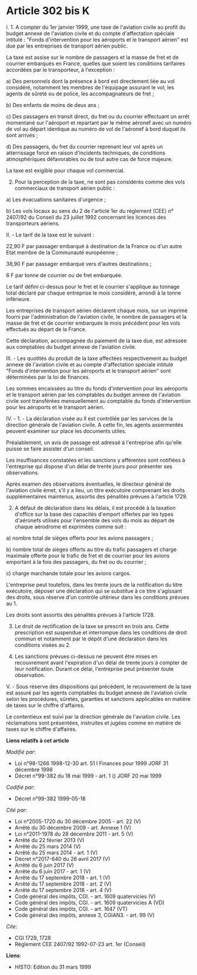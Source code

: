 # Article 302 bis K

I. 1. A compter du 1er janvier 1999, une taxe de l'aviation civile au profit du budget annexe de l'aviation civile et du
compte d'affectation spéciale intitulé : "Fonds d'intervention pour les aéroports et le transport aérien" est due par les
entreprises de transport aérien public.

La taxe est assise sur le nombre de passagers et la masse de fret et de courrier embarqués en France, quelles que soient les
conditions tarifaires accordées par le transporteur, à l'exception :

a) Des personnels dont la présence à bord est directement liée au vol considéré, notamment les membres de l'équipage assurant
le vol, les agents de sûreté ou de police, les accompagnateurs de fret ;

b) Des enfants de moins de deux ans ;

c) Des passagers en transit direct, du fret ou du courrier effectuant un arrêt momentané sur l'aéroport et repartant par le
même aéronef avec un numéro de vol au départ identique au numéro de vol de l'aéronef à bord duquel ils sont arrivés ;

d) Des passagers, du fret du courrier reprenant leur vol après un atterrissage forcé en raison d'incidents techniques, de
conditions atmosphériques défavorables ou de tout autre cas de force majeure.

La taxe est exigible pour chaque vol commercial.

2. Pour la perception de la taxe, ne sont pas considérés comme des vols commerciaux de transport aérien public :

a) Les évacuations sanitaires d'urgence ;

b) Les vols locaux au sens du 2 de l'article 1er du règlement (CEE) n° 2407/92 du Conseil du 23 juillet 1992 concernant les
licences des transporteurs aériens.

II. - Le tarif de la taxe est le suivant :

22,90 F par passager embarqué à destination de la France ou d'un autre Etat membre de la Communauté européenne ;

38,90 F par passager embarqué vers d'autres destinations ;

6 F par tonne de courrier ou de fret embarquée.

Le tarif défini ci-dessus pour le fret et le courrier s'applique au tonnage total déclaré par chaque entreprise le mois
considéré, arrondi à la tonne inférieure.

Les entreprises de transport aérien déclarent chaque mois, sur un imprimé fourni par l'administration de l'aviation civile,
le nombre de passagers et la masse de fret et de courrier embarqués le mois précédent pour les vols effectués au départ de la
France.

Cette déclaration, accompagnée du paiement de la taxe due, est adressée aux comptables du budget annexe de l'aviation civile.

III. - Les quotités du produit de la taxe affectées respectivement au budget annexe de l'aviation civile et au compte
d'affectation spéciale intitulé "Fonds d'intervention pour les aéroports et le transport aérien" sont déterminées par la loi
de finances.

Les sommes encaissées au titre du fonds d'intervention pour les aéroports et le transport aérien par les comptables du budget
annexe de l'aviation civile sont transférées mensuellement au comptable du fonds d'intervention pour les aéroports et le
transport aérien.

IV. - 1. - La déclaration visée au II est contrôlée par les services de la direction générale de l'aviation civile. A cette
fin, les agents assermentés peuvent examiner sur place les documents utiles.

Préalablement, un avis de passage est adressé à l'entreprise afin qu'elle puisse se faire assister d'un conseil.

Les insuffisances constatées et les sanctions y afférentes sont notifiées à l'entreprise qui dispose d'un délai de trente
jours pour présenter ses observations.

Après examen des observations éventuelles, le directeur général de l'aviation civile émet, s'il y a lieu, un titre exécutoire
comprenant les droits supplémentaires maintenus, assortis des pénalités prévues à l'article 1729.

2. A défaut de déclaration dans les délais, il est procédé à la taxation d'office sur la base des capacités d'emport offertes
par les types d'aéronefs utilisés pour l'ensemble des vols du mois au départ de chaque aérodrome et exprimées comme suit :

a) nombre total de sièges offerts pour les avions passagers ;

b) nombre total de sièges offerts au titre du trafic passagers et charge maximale offerte pour le trafic de fret et de
courrier pour les avions emportant à la fois des passagers, du fret ou du courrier ;

c) charge marchande totale pour les avions cargos.

L'entreprise peut toutefois, dans les trente jours de la notification du titre exécutoire, déposer une déclaration qui se
substitue à ce titre s'agissant des droits, sous réserve d'un contrôle ultérieur dans les conditions prévues au 1.

Les droits sont assortis des pénalités prévues à l'article 1728.

3. Le droit de rectification de la taxe se prescrit en trois ans. Cette prescription est suspendue et interrompue dans les
conditions de droit commun et notamment par le dépôt d'une déclaration dans les conditions visées au 2.

4. Les sanctions prévues ci-dessus ne peuvent être mises en recouvrement avant l'expiration d'un délai de trente jours à
compter de leur notification. Durant ce délai, l'entreprise peut présenter toute observation.

V. - Sous réserve des dispositions qui précèdent, le recouvrement de la taxe est assuré par les agents comptables du budget
annexe de l'aviation civile selon les procédures, sûretés, garanties et sanctions applicables en matière de taxes sur le
chiffre d'affaires.

Le contentieux est suivi par la direction générale de l'aviation civile. Les réclamations sont présentées, instruites et
jugées comme en matière de taxes sur le chiffre d'affaires.

**Liens relatifs à cet article**

_Modifié par_:

  - Loi n°98-1266 1998-12-30 art. 51 I Finances pour 1999 JORF 31 décembre 1998
  - Décret n°99-382 du 18 mai 1999 - art. 1 () JORF 20 mai 1999

_Codifié par_:

  - Décret n°99-382 1999-05-18

_Cité par_:

  - Loi n°2005-1720 du 30 décembre 2005 - art. 22 (V)
  - Arrêté du 30 décembre 2009 - art. Annexe 1 (V)
  - Loi n°2011-1978 du 28 décembre 2011 - art. 5 (V)
  - Arrêté du 22 février 2013 (V)
  - Arrêté du 25 mars 2014 (V)
  - Arrêté du 25 mars 2014 - art. 1 (V)
  - Décret n°2017-640 du 26 avril 2017 (V)
  - Arrêté du 6 juin 2017 (V)
  - Arrêté du 6 juin 2017 - art. 1 (V)
  - Arrêté du 17 septembre 2018 - art. 1 (V)
  - Arrêté du 17 septembre 2018 - art. 2 (V)
  - Arrêté du 17 septembre 2018 - art. 4 (V)
  - Code général des impôts, CGI. - art. 1609 quatervicies (V)
  - Code général des impôts, CGI. - art. 1609 quatervicies A (VD)
  - Code général des impôts, CGI. - art. 1647 (VT)
  - Code général des impôts, annexe 3, CGIAN3. - art. 99 (V)

_Cite_:

  - CGI 1729, 1728
  - Règlement CEE 2407/92 1992-07-23 art. 1er (Conseil)

**Liens**:

  - HISTO: Edition du 31 mars 1999

